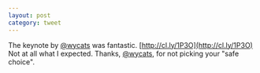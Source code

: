```yaml
---
layout: post
category: tweet
---
```

The keynote by [@wycats](http://twitter.com/wycats) was fantastic. [http://cl.ly/1P3O](http://cl.ly/1P3O) Not at all what I expected. Thanks, [@wycats](http://twitter.com/wycats), for not picking your "safe choice".
